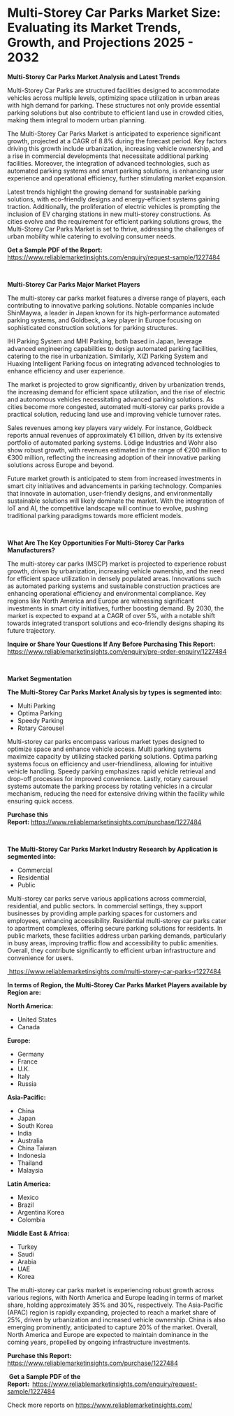 <p><h1>Multi-Storey Car Parks Market Size: Evaluating its Market Trends, Growth, and Projections 2025 - 2032</h1></p><p><strong>Multi-Storey Car Parks Market Analysis and Latest Trends</strong></p>
<p><p>Multi-Storey Car Parks are structured facilities designed to accommodate vehicles across multiple levels, optimizing space utilization in urban areas with high demand for parking. These structures not only provide essential parking solutions but also contribute to efficient land use in crowded cities, making them integral to modern urban planning.</p><p>The Multi-Storey Car Parks Market is anticipated to experience significant growth, projected at a CAGR of 8.8% during the forecast period. Key factors driving this growth include urbanization, increasing vehicle ownership, and a rise in commercial developments that necessitate additional parking facilities. Moreover, the integration of advanced technologies, such as automated parking systems and smart parking solutions, is enhancing user experience and operational efficiency, further stimulating market expansion.</p><p>Latest trends highlight the growing demand for sustainable parking solutions, with eco-friendly designs and energy-efficient systems gaining traction. Additionally, the proliferation of electric vehicles is prompting the inclusion of EV charging stations in new multi-storey constructions. As cities evolve and the requirement for efficient parking solutions grows, the Multi-Storey Car Parks Market is set to thrive, addressing the challenges of urban mobility while catering to evolving consumer needs.</p></p>
<p><strong>Get a Sample PDF of the Report:&nbsp;</strong> <a href="https://www.reliablemarketinsights.com/enquiry/request-sample/1227484?utm_campaign=2639&utm_medium=2&utm_source=Github&utm_content=ia&utm_term=31032025&utm_id=multi-storey-car-parks">https://www.reliablemarketinsights.com/enquiry/request-sample/1227484</a></p>
<p>&nbsp;</p>
<p><strong>Multi-Storey Car Parks Major Market Players</strong></p>
<p><p>The multi-storey car parks market features a diverse range of players, each contributing to innovative parking solutions. Notable companies include ShinMaywa, a leader in Japan known for its high-performance automated parking systems, and Goldbeck, a key player in Europe focusing on sophisticated construction solutions for parking structures. </p><p>IHI Parking System and MHI Parking, both based in Japan, leverage advanced engineering capabilities to design automated parking facilities, catering to the rise in urbanization. Similarly, XIZI Parking System and Huaxing Intelligent Parking focus on integrating advanced technologies to enhance efficiency and user experience.</p><p>The market is projected to grow significantly, driven by urbanization trends, the increasing demand for efficient space utilization, and the rise of electric and autonomous vehicles necessitating advanced parking solutions. As cities become more congested, automated multi-storey car parks provide a practical solution, reducing land use and improving vehicle turnover rates.</p><p>Sales revenues among key players vary widely. For instance, Goldbeck reports annual revenues of approximately €1 billion, driven by its extensive portfolio of automated parking systems. Lödige Industries and Wohr also show robust growth, with revenues estimated in the range of €200 million to €300 million, reflecting the increasing adoption of their innovative parking solutions across Europe and beyond.</p><p>Future market growth is anticipated to stem from increased investments in smart city initiatives and advancements in parking technology. Companies that innovate in automation, user-friendly designs, and environmentally sustainable solutions will likely dominate the market. With the integration of IoT and AI, the competitive landscape will continue to evolve, pushing traditional parking paradigms towards more efficient models.</p></p>
<p>&nbsp;</p>
<p><strong>What Are The Key Opportunities For Multi-Storey Car Parks Manufacturers?</strong></p>
<p><p>The multi-storey car parks (MSCP) market is projected to experience robust growth, driven by urbanization, increasing vehicle ownership, and the need for efficient space utilization in densely populated areas. Innovations such as automated parking systems and sustainable construction practices are enhancing operational efficiency and environmental compliance. Key regions like North America and Europe are witnessing significant investments in smart city initiatives, further boosting demand. By 2030, the market is expected to expand at a CAGR of over 5%, with a notable shift towards integrated transport solutions and eco-friendly designs shaping its future trajectory.</p></p>
<p><strong>Inquire or Share Your Questions If Any Before Purchasing This Report:</strong> <a href="https://www.reliablemarketinsights.com/enquiry/pre-order-enquiry/1227484?utm_campaign=2639&utm_medium=2&utm_source=Github&utm_content=ia&utm_term=31032025&utm_id=multi-storey-car-parks">https://www.reliablemarketinsights.com/enquiry/pre-order-enquiry/1227484</a></p>
<p>&nbsp;</p>
<p><strong>Market Segmentation</strong></p>
<p><strong>The Multi-Storey Car Parks Market Analysis by types is segmented into:</strong></p>
<p><ul><li>Multi Parking</li><li>Optima Parking</li><li>Speedy Parking</li><li>Rotary Carousel</li></ul></p>
<p><p>Multi-storey car parks encompass various market types designed to optimize space and enhance vehicle access. Multi parking systems maximize capacity by utilizing stacked parking solutions. Optima parking systems focus on efficiency and user-friendliness, allowing for intuitive vehicle handling. Speedy parking emphasizes rapid vehicle retrieval and drop-off processes for improved convenience. Lastly, rotary carousel systems automate the parking process by rotating vehicles in a circular mechanism, reducing the need for extensive driving within the facility while ensuring quick access.</p></p>
<p><strong>Purchase this Report:&nbsp;</strong><a href="https://www.reliablemarketinsights.com/purchase/1227484?utm_campaign=2639&utm_medium=2&utm_source=Github&utm_content=ia&utm_term=31032025&utm_id=multi-storey-car-parks">https://www.reliablemarketinsights.com/purchase/1227484</a></p>
<p>&nbsp;</p>
<p><strong>The Multi-Storey Car Parks Market Industry Research by Application is segmented into:</strong></p>
<p><ul><li>Commercial</li><li>Residential</li><li>Public</li></ul></p>
<p><p>Multi-storey car parks serve various applications across commercial, residential, and public sectors. In commercial settings, they support businesses by providing ample parking spaces for customers and employees, enhancing accessibility. Residential multi-storey car parks cater to apartment complexes, offering secure parking solutions for residents. In public markets, these facilities address urban parking demands, particularly in busy areas, improving traffic flow and accessibility to public amenities. Overall, they contribute significantly to efficient urban infrastructure and convenience for users.</p></p>
<p><a href="https://www.reliablemarketinsights.com/multi-storey-car-parks-r1227484?utm_campaign=2639&utm_medium=2&utm_source=Github&utm_content=ia&utm_term=31032025&utm_id=multi-storey-car-parks">&nbsp;https://www.reliablemarketinsights.com/multi-storey-car-parks-r1227484</a></p>
<p><strong>In terms of Region, the Multi-Storey Car Parks Market Players available by Region are:</strong></p>
<p>
    <p> <strong> North America: </strong>
        <ul>
            <li>United States</li>
            <li>Canada</li>
        </ul>
        </p> 
    <p> <strong> Europe: </strong>
        <ul>
            <li>Germany</li>
            <li>France</li>
            <li>U.K.</li>
            <li>Italy</li>
            <li>Russia</li>
        </ul>
        </p> 
    <p> <strong> Asia-Pacific: </strong>
        <ul>
            <li>China</li>
            <li>Japan</li>
            <li>South Korea</li>
            <li>India</li>
            <li>Australia</li>
            <li>China Taiwan</li>
            <li>Indonesia</li>
            <li>Thailand</li>
            <li>Malaysia</li>
        </ul>
        </p> 
    <p> <strong> Latin America: </strong>
        <ul>
            <li>Mexico</li>
            <li>Brazil</li>
            <li>Argentina Korea</li>
            <li>Colombia</li>
        </ul>
        </p> 
    <p> <strong> Middle East & Africa: </strong>
        <ul>
            <li>Turkey</li>
            <li>Saudi</li>
            <li>Arabia</li>
            <li>UAE</li>
            <li>Korea</li>
        </ul>
    </p>
    </p>
<p><p>The multi-storey car parks market is experiencing robust growth across various regions, with North America and Europe leading in terms of market share, holding approximately 35% and 30%, respectively. The Asia-Pacific (APAC) region is rapidly expanding, projected to reach a market share of 25%, driven by urbanization and increased vehicle ownership. China is also emerging prominently, anticipated to capture 20% of the market. Overall, North America and Europe are expected to maintain dominance in the coming years, propelled by ongoing infrastructure investments.</p></p>
<p><strong>Purchase this Report: </strong><a href="https://www.reliablemarketinsights.com/purchase/1227484?utm_campaign=2639&utm_medium=2&utm_source=Github&utm_content=ia&utm_term=31032025&utm_id=multi-storey-car-parks">https://www.reliablemarketinsights.com/purchase/1227484</a></p>
<p>&nbsp;<strong>Get a Sample PDF of the Report:&nbsp;&nbsp;</strong><a href="https://www.reliablemarketinsights.com/enquiry/request-sample/1227484?utm_campaign=2639&utm_medium=2&utm_source=Github&utm_content=ia&utm_term=31032025&utm_id=multi-storey-car-parks">https://www.reliablemarketinsights.com/enquiry/request-sample/1227484</a></p>
<p><strong></strong></p>
<p>Check more reports on <a href="https://www.reliablemarketinsights.com/?utm_campaign=2639&utm_medium=2&utm_source=Github&utm_content=ia&utm_term=31032025&utm_id=multi-storey-car-parks">https://www.reliablemarketinsights.com/</a></p>